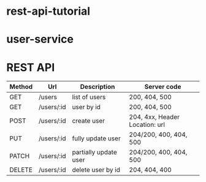 # rest-api-tutorial

# user-service

# REST API

| Method | Url        | Description           | Server code                    |
| ------ | ---------- | --------------------- | ------------------------------ |
| GET    | /users     | list of users         | 200, 404, 500                  |
| GET    | /users/:id | user by id            | 200, 404, 500                  |
| POST   | /users/:id | create user           | 204, 4xx, Header Location: url |
| PUT    | /users/:id | fully update user     | 204/200, 400, 404, 500         |
| PATCH  | /users/:id | partially update user | 204/200, 400, 404, 500         |
| DELETE | /users/:id | delete user by id     | 204, 404, 400                  |
